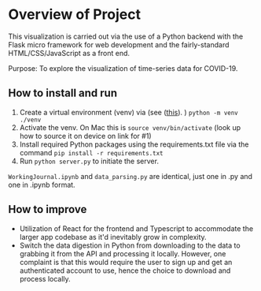 # Overview of Project

This visualization is carried out via the use of a Python backend with the Flask micro framework for web development and the fairly-standard HTML/CSS/JavaScript as a front end.

Purpose: To explore the visualization of time-series data for COVID-19.

## How to install and run

1. Create a virtual environment (venv) via (see ([this](https://www.geeksforgeeks.org/create-virtual-environment-using-venv-python/)).
)
`python -m venv ./venv`
2. Activate the venv. On Mac this is `source venv/bin/activate` (look up how to source it on device on link for #1)
3. Install required Python packages using the requirements.txt file via the command `pip install -r requirements.txt`
4. Run `python server.py` to initiate the server.

`WorkingJournal.ipynb` and `data_parsing.py` are identical, just one in .py and one in .ipynb format.

## How to improve
- Utilization of React for the frontend and Typescript to accommodate the larger app codebase as it'd inevitably grow in complexity.
- Switch the data digestion in Python from downloading to the data to grabbing it from the API and processing it locally. However, one complaint is that this would require the user to sign up and get an authenticated account to use, hence the choice to download and process locally.